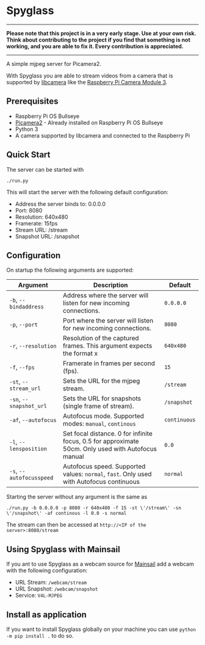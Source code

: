 # Spyglass

---
**Please note that this project is in a very early stage. Use at your own risk. Think about contributing to the project
if you find that something is not working, and you are able to fix it. Every contribution is appreciated.** 

---

A simple mjpeg server for Picamera2.

With Spyglass you are able to stream videos from a camera that is supported by [libcamera](http://libcamera.org) like
the [Raspberry Pi Camera Module 3](https://www.raspberrypi.com/products/camera-module-3/).

## Prerequisites

* Raspberry Pi OS Bullseye
* [Picamera2](https://github.com/raspberrypi/picamera2) - Already installed on Raspberry Pi OS Bullseye
* Python 3
* A camera supported by libcamera and connected to the Raspberry Pi

## Quick Start

The server can be started with
```shell
./run.py
```

This will start the server with the following default configuration:
* Address the server binds to: 0.0.0.0
* Port: 8080
* Resolution: 640x480
* Framerate: 15fps
* Stream URL: /stream
* Snapshot URL: /snapshot

## Configuration

On startup the following arguments are supported:

| Argument                 | Description                                                                                         | Default      |
|--------------------------|-----------------------------------------------------------------------------------------------------|--------------|
| `-b`, `--bindaddress`    | Address where the server will listen for new incoming connections.                                  | `0.0.0.0`    |
| `-p`, `--port`           | Port where the server will listen for new incoming connections.                                     | `8080`       |
| `-r`, `--resolution`     | Resolution of the captured frames. This argument expects the format <width>x<height>                | `640x480`    |
| `-f`, `--fps`            | Framerate in frames per second (fps).                                                               | `15`         |
| `-st`, `--stream_url`    | Sets the URL for the mjpeg stream.                                                                  | `/stream`    |
| `-sn`, `--snapshot_url`  | Sets the URL for snapshots (single frame of stream).                                                | `/snapshot`  |
| `-af`, `--autofocus`     | Autofocus mode. Supported modes: `manual`, `continous`                                              | `continuous` |
| `-l`, `--lensposition`   | Set focal distance. 0 for infinite focus, 0.5 for approximate 50cm. Only used with Autofocus manual | `0.0`        |
| `-s`, `--autofocusspeed` | Autofocus speed. Supported values: `normal`, `fast`. Only used with Autofocus continuous            | `normal`     |

Starting the server without any argument is the same as
```shell
./run.py -b 0.0.0.0 -p 8080 -r 640x480 -f 15 -st \'/stream\' -sn \'/snapshot\' -af continous -l 0.0 -s normal
```

The stream can then be accessed at `http://<IP of the server>:8080/stream`

## Using Spyglass with Mainsail

If you ant to use Spyglass as a webcam source for [Mainsail]() add a webcam with the following configuration:
* URL Stream: `/webcam/stream`
* URL Snapshot: `/webcam/snapshot`
* Service: `V4L-MJPEG`

## Install as application

If you want to install Spyglass globally on your machine you can use `python -m pip install .` to do so.
